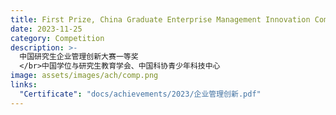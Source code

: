 ```yaml
---
title: First Prize, China Graduate Enterprise Management Innovation Competition
date: 2023-11-25
category: Competition
description: >-
  中国研究生企业管理创新大赛一等奖
  </br>中国学位与研究生教育学会、中国科协青少年科技中心
image: assets/images/ach/comp.png
links:
  "Certificate": "docs/achievements/2023/企业管理创新.pdf"
---
```

